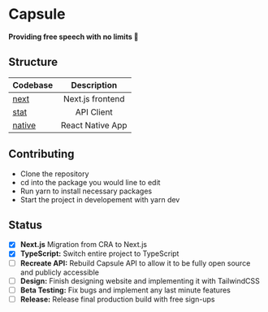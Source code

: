 # Capsule
<strong>Providing free speech with no limits 🐬</strong>

## Structure
| Codebase              |      Description          |
| :-------------------- | :-----------------------: |
| [next](next)      |   Next.js frontend        |
| [stat](stat)        |      API Client           |
| [native](native)        |   React Native App        |

## Contributing
- Clone the repository
- cd into the package you would line to edit
- Run yarn to install necessary packages
- Start the project in developement with yarn dev

## Status
- [x] **Next.js** Migration from CRA to Next.js <br>
- [x] **TypeScript:** Switch entire project to TypeScript <br>
- [ ] **Recreate API:** Rebuild Capsule API to allow it to be fully open source and publicly accessible <br>
- [ ] **Design:** Finish designing website and implementing it with TailwindCSS <br>
- [ ] **Beta Testing:** Fix bugs and implement any last minute features <br>
- [ ] **Release:** Release final production build with free sign-ups <br>

